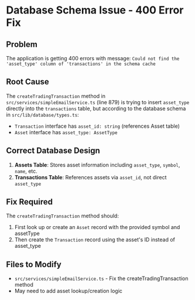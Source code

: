 # Database Schema Issue - 400 Error Fix

## Problem
The application is getting 400 errors with message: `Could not find the 'asset_type' column of 'transactions' in the schema cache`

## Root Cause
The `createTradingTransaction` method in `src/services/simpleEmailService.ts` (line 879) is trying to insert `asset_type` directly into the `transactions` table, but according to the database schema in `src/lib/database/types.ts`:

- `Transaction` interface has `asset_id: string` (references Asset table)
- `Asset` interface has `asset_type: AssetType` 

## Correct Database Design
1. **Assets Table**: Stores asset information including `asset_type`, `symbol`, `name`, etc.
2. **Transactions Table**: References assets via `asset_id`, not direct `asset_type`

## Fix Required
The `createTradingTransaction` method should:
1. First look up or create an `Asset` record with the provided symbol and assetType
2. Then create the `Transaction` record using the asset's ID instead of asset_type

## Files to Modify
- `src/services/simpleEmailService.ts` - Fix the createTradingTransaction method
- May need to add asset lookup/creation logic